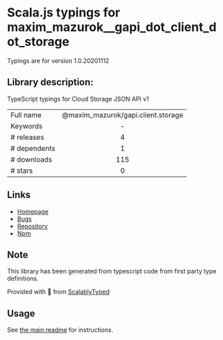 
# Scala.js typings for maxim_mazurok__gapi_dot_client_dot_storage

Typings are for version 1.0.20201112

## Library description:
TypeScript typings for Cloud Storage JSON API v1

|                    |                 |
| ------------------ | :-------------: |
| Full name          | @maxim_mazurok/gapi.client.storage |
| Keywords           | - |
| # releases         | 4 |
| # dependents       | 1 |
| # downloads        | 115 |
| # stars            | 0 |

## Links
- [Homepage](https://github.com/Maxim-Mazurok/google-api-typings-generator#readme)
- [Bugs](https://github.com/Maxim-Mazurok/google-api-typings-generator/issues)
- [Repository](https://github.com/Maxim-Mazurok/google-api-typings-generator)
- [Npm](https://www.npmjs.com/package/%40maxim_mazurok%2Fgapi.client.storage)
    


## Note
This library has been generated from typescript code from first party type definitions.

Provided with :purple_heart: from [ScalablyTyped](https://github.com/oyvindberg/ScalablyTyped)

## Usage
See [the main readme](../../readme.md) for instructions.


